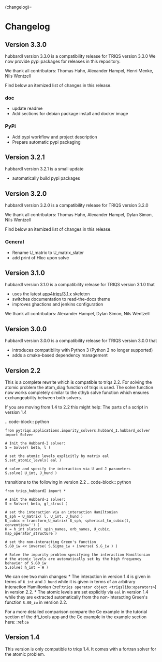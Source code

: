 (changelog)=

# Changelog

## Version 3.3.0

hubbardI version 3.3.0 is a compatibility release for TRIQS version 3.3.0
We now provide pypi packages for releases in this repository.

We thank all contributors: Thomas Hahn, Alexander Hampel, Henri Menke, Nils Wentzell

Find below an itemized list of changes in this release.

### doc
* update readme
* Add sections for debian package install and docker image

### PyPi
* Add pypi workflow and project description
* Prepare automatic pypi packaging


## Version 3.2.1

hubbardI version 3.2.1 is a small update
* automatically build pypi packages

## Version 3.2.0

hubbardI version 3.2.0 is a compatibility release for TRIQS version 3.2.0

We thank all contributors: Thomas Hahn, Alexander Hampel, Dylan Simon, Nils Wentzell

Find below an itemized list of changes in this release.

### General
* Rename U_matrix to U_matrix_slater
* add print of Hloc upon solve


## Version 3.1.0

hubbardI version 3.1.0 is a compatibility
release for TRIQS version 3.1.0 that
* uses the latest [app4triqs/3.1.x](https://github.com/TRIQS/app4triqs) skeleton
* switches documentation to read-the-docs theme
* improves ghactions and jenkins configuration

We thank all contributors: Alexander Hampel, Dylan Simon, Nils Wentzell


## Version 3.0.0

hubbardI version 3.0.0 is a compatibility
release for TRIQS version 3.0.0 that
* introduces compatibility with Python 3 (Python 2 no longer supported)
* adds a cmake-based dependency management


## Version 2.2

This is a complete rewrite which is compatible to triqs 2.2. For solving the atomic problem the atom_diag function of triqs is used. The solve function now works completely similar to the cthyb solve function which ensures exchangeability between both solvers.

If you are moving from 1.4 to 2.2 this might help: The parts of a script in version 1.4

 .. code-block:: python

	from pytriqs.applications.impurity_solvers.hubbard_I.hubbard_solver import Solver

	# Init the Hubbard-I solver:
	S = Solver( beta, l )

	# set the atomic levels explicitly by matrix eal
	S.set_atomic_levels( eal )

	# solve and specify the interaction via U and J parameters
	S.solve( U_int, J_hund )

transitions to the following in version 2.2
 .. code-block:: python

	from triqs_hubbardI import *

	# Init the Hubbard-I solver:
	S = Solver( beta, gf_struct )

	# set the interaction via an interaction Hamiltonian
	U_sph = U_matrix( l, U_int, J_hund )
	U_cubic = transform_U_matrix( U_sph, spherical_to_cubic(l, convention='') )
	H = h_int_slater( spin_names, orb_names, U_cubic, map_operator_structure )

	# set the non-interacting Green's function
	S.G0_iw << inverse( S.Sigma_iw + inverse( S.G_iw ) )

	# Solve the impurity problem specifying the interaction Hamiltonian
	# the atomic levels are automatically set by the high frequency behavior of S.G0_iw
	S.solve( h_int = H )


We can see two main changes:
	* The interaction in version 1.4 is given in terms of ``U_int`` and ``J_hund`` while it is given in terms of an arbitrary interaction Hamiltonian (:ref:`triqs operator object <triqslibs:operators>`) in version 2.2.
	* The atomic levels are set explicitly via ``eal`` in version 1.4 while they are extracted automatically from the non-interacting Green's function ``S.G0_iw`` in version 2.2.

For a more detailed comparison compare the Ce example in the tutorial section of the dft_tools app and the Ce example in the example section here: :ref:`ce`

## Version 1.4

This version is only compatible to triqs 1.4. It comes with a fortran solver for the atomic problem.
